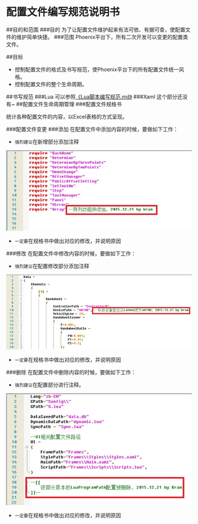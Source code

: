 配置文件编写规范说明书
================================================

##目的和范围
###目的
为了让配置文件维护起来有法可依、有据可查，使配置文件的维护简单快捷。
###范围
Phoenix平台下，所有二次开发可以变更的配置类文件。

##目标
* 控制配置文件的格式及书写规范，使Phoenix平台下的所有配置文件统一风格。
* 控制配置文件的整个生命周期。

##书写规范
###Lua
可以参照[《Lua脚本编写规范.md》](Lua脚本编写规范.md "title")
###Xaml
这个部分还没有~
##配置文件生命周期管理
###配置文件规格书

统计各种配置文件的内容，以Excel表格的方式呈现。

###配置文件变更
###添加 
  在配置文件中添加内容的时候，要做如下工作：
* `强烈建议`在新增部分添加注释
    
![New.jpg](Page_R/New.jpg)
    
* `一定要`在规格书中做出对应的修改，并说明原因
   
###修改
  在配置文件中修改内容的时候，要做如下工作：
* `强烈建议`在配置修改部分添加注释
    
![Edit.jpg](Page_R/Edit.jpg)
    
* `一定要`在规格书中做出对应的修改，并说明原因

###删除
  在配置文件中删除内容的时候，要做如下工作：
* `强烈建议`在配置部分进行注释。
    
![Delete.jpg](Page_R/Delete.jpg)
    
* `一定要`在规格书中做出对应的修改，并说明原因
   
